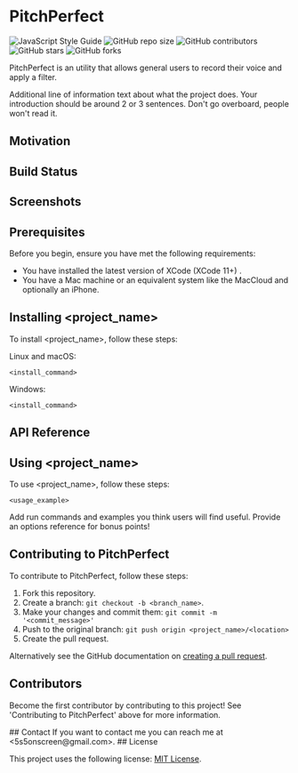 # PitchPerfect

<!--- These are examples. See https://shields.io for others or to customize this set of shields. You might want to include dependencies, project status and licence info here --->
![JavaScript Style Guide](https://img.shields.io/badge/code%20style-standard-brightgreen.svg)
![GitHub repo size](https://img.shields.io/github/repo-size/MetaStar2020/PitchPerfect)
![GitHub contributors](https://img.shields.io/github/contributors/MetaStar2020/PitchPerfect)
![GitHub stars](https://img.shields.io/github/stars/MetaStar2020/PitchPerfect?style=social)
![GitHub forks](https://img.shields.io/github/forks/MetaStar2020/PitchPerfect?style=social)

PitchPerfect is an utility that allows general users to record their voice and apply a filter.

Additional line of information text about what the project does. Your introduction should be around 2 or 3 sentences. Don't go overboard, people won't read it.

## Motivation

## Build Status

## Screenshots

## Prerequisites

Before you begin, ensure you have met the following requirements:
<!--- These are just example requirements. Add, duplicate or remove as required --->
* You have installed the latest version of XCode (XCode 11+) .
* You have a Mac machine or an equivalent system like the MacCloud and optionally an iPhone.
<!--- * You have read `<guide/link/documentation_related_to_project>`. --->

## Installing <project_name>

To install <project_name>, follow these steps:

Linux and macOS:
```
<install_command>
```

Windows:
```
<install_command>
```

## API Reference

## Using <project_name>

To use <project_name>, follow these steps:

```
<usage_example>
```

Add run commands and examples you think users will find useful. Provide an options reference for bonus points!

## Contributing to PitchPerfect
<!--- If your README is long or you have some specific process or steps you want contributors to follow, consider creating a separate CONTRIBUTING.md file--->
To contribute to PitchPerfect, follow these steps:

1. Fork this repository.
2. Create a branch: `git checkout -b <branch_name>`.
3. Make your changes and commit them: `git commit -m '<commit_message>'`
4. Push to the original branch: `git push origin <project_name>/<location>`
5. Create the pull request.

Alternatively see the GitHub documentation on [creating a pull request](https://help.github.com/en/github/collaborating-with-issues-and-pull-requests/creating-a-pull-request).

## Contributors

Become the first contributor by contributing to this project! See 'Contributing to PitchPerfect' above for more information. 
<!--- Thanks to the following people who have contributed to this project: ---!>

<!--- * [@scottydocs](https://github.com/scottydocs) 📖 ---!>
<!--- * [@cainwatson](https://github.com/cainwatson) 🐛 ---!>
<!--- * [@calchuchesta](https://github.com/calchuchesta) 🐛 ---!>

<!--- You might want to consider using something like the [All Contributors](https://github.com/all-contributors/all-contributors) specification and its [emoji key](https://allcontributors.org/docs/en/emoji-key). ---!>

## Contact

If you want to contact me you can reach me at <5s5onscreen@gmail.com>.

## License
<!--- If you're not sure which open license to use see https://choosealicense.com/--->

This project uses the following license: [MIT License](<https://choosealicense.com/licenses/mit/>).
